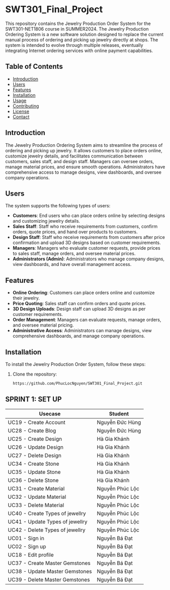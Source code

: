 # SWT301_Final_Project

This repository contains the Jewelry Production Order System for the SWT301-NET1806 course in SUMMER2024. The Jewelry Production Ordering System is a new software solution designed to replace the current manual process of ordering and picking up jewelry directly at shops. The system is intended to evolve through multiple releases, eventually integrating Internet ordering services with online payment capabilities.

## Table of Contents
- [Introduction](#introduction)
- [Users](#users)
- [Features](#features)
- [Installation](#installation)
- [Usage](#usage)
- [Contributing](#contributing)
- [License](#license)
- [Contact](#contact)

## Introduction
The Jewelry Production Ordering System aims to streamline the process of ordering and picking up jewelry. It allows customers to place orders online, customize jewelry details, and facilitates communication between customers, sales staff, and design staff. Managers can oversee orders, manage material prices, and ensure smooth operations. Administrators have comprehensive access to manage designs, view dashboards, and oversee company operations.

## Users
The system supports the following types of users:
- **Customers**: End users who can place orders online by selecting designs and customizing jewelry details.
- **Sales Staff**: Staff who receive requirements from customers, confirm orders, quote prices, and hand over products to customers.
- **Design Staff**: Staff who receive requirements from customers after price confirmation and upload 3D designs based on customer requirements.
- **Managers**: Managers who evaluate customer requests, provide prices to sales staff, manage orders, and oversee material prices.
- **Administrators (Admin)**: Administrators who manage company designs, view dashboards, and have overall management access.

## Features
- **Online Ordering**: Customers can place orders online and customize their jewelry.
- **Price Quoting**: Sales staff can confirm orders and quote prices.
- **3D Design Uploads**: Design staff can upload 3D designs as per customer requirements.
- **Order Management**: Managers can evaluate requests, manage orders, and oversee material pricing.
- **Administrative Access**: Administrators can manage designs, view comprehensive dashboards, and manage company operations.

## Installation
To install the Jewelry Production Order System, follow these steps:
1. Clone the repository:
   ```sh
   https://github.com/PhucLocNguyen/SWT301_Final_Project.git
## SPRINT 1: SET UP
| Usecase | Student    |
| --------- | --- |
| UC19 - Create Account  | Nguyễn Đức Hùng  |
| UC28 - Create Blog  | Nguyễn Đức Hùng  |
| UC25 - Create Design  | Hà Gia Khánh  |
| UC26 - Update Design  | Hà Gia Khánh  |
| UC27 - Delete Design  | Hà Gia Khánh  |
| UC34 - Create Stone  | Hà Gia Khánh  |
| UC35 - Update Stone  | Hà Gia Khánh  |
| UC36 - Delete Stone  | Hà Gia Khánh  |
| UC31 - Create Material  | Nguyễn Phúc Lộc  |
| UC32 - Update Material  | Nguyễn Phúc Lộc  |
| UC33 - Delete Material  | Nguyễn Phúc Lộc  |
| UC40 - Create Types of jewellry  | Nguyễn Phúc Lộc  |
| UC41 - Update Types of jewellry  | Nguyễn Phúc Lộc  |
| UC42 - Delete Types of jewellry  | Nguyễn Phúc Lộc  |
| UC01 - Sign in  | Nguyễn Bá Đạt  |
| UC02 - Sign up  | Nguyễn Bá Đạt  |
| UC18 - Edit profile  | Nguyễn Bá Đạt  |
| UC37 - Create Master Gemstones | Nguyễn Bá Đạt  |
| UC38 - Update Master Gemstones  | Nguyễn Bá Đạt  |
| UC39 - Delete Master Gemstones  | Nguyễn Bá Đạt  |


